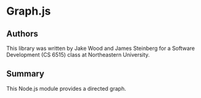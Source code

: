 Graph.js
========

## Authors
This library was written by Jake Wood and James Steinberg for a Software Development (CS 6515) class at Northeastern University.

## Summary

This Node.js module provides a directed graph.